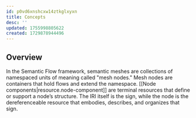 ```yaml
---
id: p0vd6xnshcxw14ztkglxyxn
title: Concepts
desc: ''
updated: 1755998805622
created: 1729878944496
---
```


## Overview

In the Semantic Flow framework, semantic meshes are collections of namespaced units of meaning called "mesh nodes." Mesh nodes are containers that hold flows and extend the namespace. [[Node components|resource.node-component]] are terminal resources that define or support a node’s structure. The IRI itself is the sign, while the node is the dereferenceable resource that embodies, describes, and organizes that sign.
